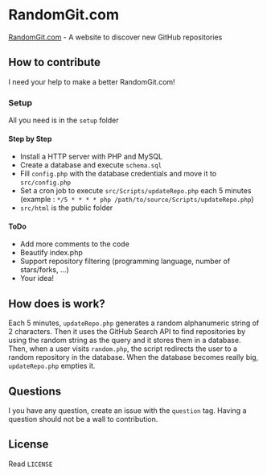 RandomGit.com
=========

[RandomGit.com](http://randomgit.com) - A website to discover new GitHub repositories

## How to contribute
I need your help to make a better RandomGit.com!

### Setup
All you need is in the `setup` folder

#### Step by Step
* Install a HTTP server with PHP and MySQL
* Create a database and execute `schema.sql`
* Fill `config.php` with the database credentials and move it to `src/config.php`
* Set a cron job to execute `src/Scripts/updateRepo.php` each 5 minutes (example : `*/5 * * * * php /path/to/source/Scripts/updateRepo.php`)
* `src/html` is the public folder

#### ToDo
* Add more comments to the code
* Beautify index.php
* Support repository filtering (programming language, number of stars/forks, ...)
* Your idea!

## How does is work?
Each 5 minutes, `updateRepo.php` generates a random alphanumeric string of 2 characters. Then it uses the GitHub Search API to find repositories by using the random string as the query and it stores them in a database. Then, when a user visits `random.php`, the script redirects the user to a random repository in the database. When the database becomes really big, `updateRepo.php` empties it.

## Questions
I you have any question, create an issue with the `question` tag. Having a question should not be a wall to contribution.

## License
Read `LICENSE`